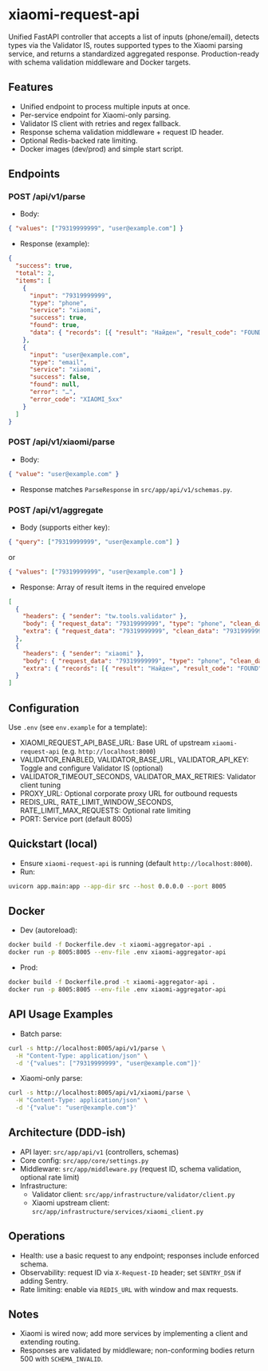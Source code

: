 # xiaomi-request-api

Unified FastAPI controller that accepts a list of inputs (phone/email), detects types via the Validator IS, routes supported types to the Xiaomi parsing service, and returns a standardized aggregated response. Production-ready with schema validation middleware and Docker targets.

## Features
- Unified endpoint to process multiple inputs at once.
- Per-service endpoint for Xiaomi-only parsing.
- Validator IS client with retries and regex fallback.
- Response schema validation middleware + request ID header.
- Optional Redis-backed rate limiting.
- Docker images (dev/prod) and simple start script.

## Endpoints

### POST /api/v1/parse
- Body:
```json
{ "values": ["79319999999", "user@example.com"] }
```
- Response (example):
```json
{
  "success": true,
  "total": 2,
  "items": [
    {
      "input": "79319999999",
      "type": "phone",
      "service": "xiaomi",
      "success": true,
      "found": true,
      "data": { "records": [{ "result": "Найден", "result_code": "FOUND" }] }
    },
    {
      "input": "user@example.com",
      "type": "email",
      "service": "xiaomi",
      "success": false,
      "found": null,
      "error": "…",
      "error_code": "XIAOMI_5xx"
    }
  ]
}
```

### POST /api/v1/xiaomi/parse
- Body:
```json
{ "value": "user@example.com" }
```
- Response matches `ParseResponse` in `src/app/api/v1/schemas.py`.

### POST /api/v1/aggregate
- Body (supports either key):
```json
{ "query": ["79319999999", "user@example.com"] }
```
or
```json
{ "values": ["79319999999", "user@example.com"] }
```
- Response: Array of result items in the required envelope
```json
[
  {
    "headers": { "sender": "tw.tools.validator" },
    "body": { "request_data": "79319999999", "type": "phone", "clean_data": "79319999999" },
    "extra": { "request_data": "79319999999", "clean_data": "79319999999" }
  },
  {
    "headers": { "sender": "xiaomi" },
    "body": { "request_data": "79319999999", "type": "phone", "clean_data": "79319999999" },
    "extra": { "records": [{ "result": "Найден", "result_code": "FOUND" }] }
  }
]
```

## Configuration

Use `.env` (see `env.example` for a template):
- XIAOMI_REQUEST_API_BASE_URL: Base URL of upstream `xiaomi-request-api` (e.g. `http://localhost:8000`)
- VALIDATOR_ENABLED, VALIDATOR_BASE_URL, VALIDATOR_API_KEY: Toggle and configure Validator IS (optional)
- VALIDATOR_TIMEOUT_SECONDS, VALIDATOR_MAX_RETRIES: Validator client tuning
- PROXY_URL: Optional corporate proxy URL for outbound requests
- REDIS_URL, RATE_LIMIT_WINDOW_SECONDS, RATE_LIMIT_MAX_REQUESTS: Optional rate limiting
- PORT: Service port (default 8005)

## Quickstart (local)

- Ensure `xiaomi-request-api` is running (default `http://localhost:8000`).
- Run:
```bash
uvicorn app.main:app --app-dir src --host 0.0.0.0 --port 8005
```

## Docker

- Dev (autoreload):
```bash
docker build -f Dockerfile.dev -t xiaomi-aggregator-api .
docker run -p 8005:8005 --env-file .env xiaomi-aggregator-api
```

- Prod:
```bash
docker build -f Dockerfile.prod -t xiaomi-aggregator-api .
docker run -p 8005:8005 --env-file .env xiaomi-aggregator-api
```

## API Usage Examples

- Batch parse:
```bash
curl -s http://localhost:8005/api/v1/parse \
  -H "Content-Type: application/json" \
  -d '{"values": ["79319999999", "user@example.com"]}'
```

- Xiaomi-only parse:
```bash
curl -s http://localhost:8005/api/v1/xiaomi/parse \
  -H "Content-Type: application/json" \
  -d '{"value": "user@example.com"}'
```

## Architecture (DDD-ish)

- API layer: `src/app/api/v1` (controllers, schemas)
- Core config: `src/app/core/settings.py`
- Middleware: `src/app/middleware.py` (request ID, schema validation, optional rate limit)
- Infrastructure:
  - Validator client: `src/app/infrastructure/validator/client.py`
  - Xiaomi upstream client: `src/app/infrastructure/services/xiaomi_client.py`

## Operations

- Health: use a basic request to any endpoint; responses include enforced schema.
- Observability: request ID via `X-Request-ID` header; set `SENTRY_DSN` if adding Sentry.
- Rate limiting: enable via `REDIS_URL` with window and max requests.

## Notes

- Xiaomi is wired now; add more services by implementing a client and extending routing.
- Responses are validated by middleware; non-conforming bodies return 500 with `SCHEMA_INVALID`.

